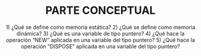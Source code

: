 <h1 align="center">PARTE CONCEPTUAL</h1>

<p align="center">
1) ¿Qué se define como memoria estática?
2) ¿Qué se define como memoria dinámica?
3) ¿Qué es una variable de tipo puntero?
4) ¿Qué hace la operación “NEW” aplicada en una variable del tipo puntero?
5) ¿Qué hace la operación “DISPOSE” aplicada en una variable del tipo puntero?
</p>